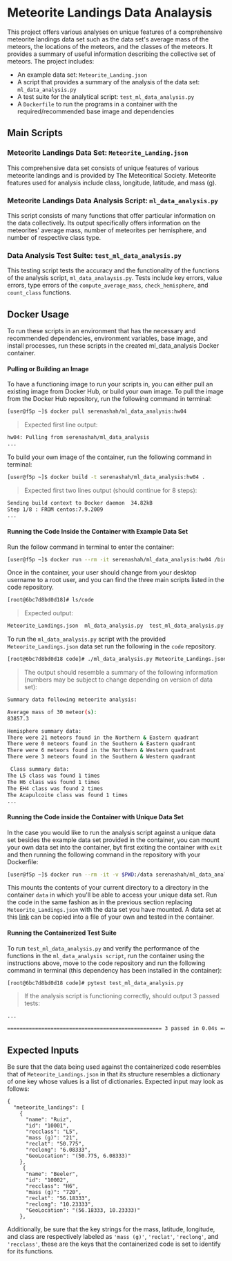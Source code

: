 # Meteorite Landings Data Analaysis
This project offers various analyses on unique features of a comprehensive meteorite landings data set such as the data set's average mass of the meteors, the locations of the meteors, and the classes of the meteors. It provides a summary of useful information describing the collective set of meteors.
The project includes:
- An example data set: ```Meteorite_Landing.json```
- A script that provides a summary of the analysis of the data set: ```ml_data_analysis.py```
- A test suite for the analytical script: ```test_ml_data_analysis.py```
- A ```Dockerfile``` to run the programs in a container with the required/recommended base image and dependencies

## Main Scripts
### Meteorite Landings Data Set: ```Meteorite_Landing.json```
This comprehensive data set consists of unique features of various meteorite landings and is provided by The Meteoritical Society. Meteorite features used for analysis include class, longitude, latitude, and mass (g).

### Meteorite Landings Data Analysis Script: ```ml_data_analysis.py```
This script consists of many functions that offer particular information on the data collectively. Its output specifically offers information on the meteorites' average mass, number of meteorites per hemisphere, and number of respective class type.

### Data Analysis Test Suite: ```test_ml_data_analysis.py```
This testing script tests the accuracy and the functionality of the functions of the analysis script, ```ml_data_analaysis.py```. Tests include key errors, value errors, type errors of the ```compute_average_mass```, ```check_hemisphere```, and ```count_class``` functions. 

## Docker Usage
To run these scripts in an environment that has the necessary and recommended dependencies, environment variables, base image, and install processes, run these scripts in the 
created ml_data_analysis Docker container.
#### Pulling or Building an Image
To have a functioning image to run your scripts in, you can either pull an existing image from Docker Hub, or build your own image. 
To pull the image from the Docker Hub repository, run the following command in terminal:  
```bash
[user@f5p ~]$ docker pull serenashah/ml_data_analysis:hw04 
```
> Expected first line output: 
```sh
hw04: Pulling from serenashah/ml_data_analysis
...
```   
To build your own image of the container, run the following command in terminal:
```sh
[user@f5p ~]$ docker build -t serenashah/ml_data_analysis:hw04 .
```
> Expected first two lines output (should continue for 8 steps): 
```sh
Sending build context to Docker daemon  34.82kB
Step 1/8 : FROM centos:7.9.2009
...
```  
#### Running the Code Inside the Container with Example Data Set
Run the follow command in terminal to enter the container:
```sh
[user@f5p ~]$ docker run --rm -it serenashah/ml_data_analysis:hw04 /bin/bash
```
Once in the container, your user should change from your desktop username to a root user, and you can find the three main scripts listed in the code repository. 
```sh 
[root@6bc7d8bd0d18]# ls/code
```
> Expected output: 
```sh
Meteorite_Landings.json  ml_data_analysis.py  test_ml_data_analysis.py
```
To run the ```ml_data_analysis.py``` script with the provided ```Meteorite_Landings.json``` data set run the following in the ```code``` repository.
```sh
[root@6bc7d8bd0d18 code]# ./ml_data_analysis.py Meteorite_Landings.json
```
> The output should resemble a summary of the following information (numbers may be subject to change depending on version of data set):
```bash 
Summary data following meteorite analysis:

Average mass of 30 meteor(s):
83857.3

Hemisphere summary data:
There were 21 meteors found in the Northern & Eastern quadrant
There were 0 meteors found in the Southern & Eastern quadrant
There were 6 meteors found in the Northern & Western quadrant
There were 3 meteors found in the Southern & Western quadrant

 Class summary data:
The L5 class was found 1 times
The H6 class was found 1 times
The EH4 class was found 2 times
The Acapulcoite class was found 1 times
...
```
#### Running the Code inside the Container with Unique Data Set
In the case you would like to run the analysis script against a unique data set besides the example data set provided in the container, you can mount your own data set into the container, byt first exiting the container with ```exit``` and then running the following command in the repository with your Dockerfile:
```sh
[user@f5p ~]$ docker run --rm -it -v $PWD:/data serenashah/ml_data_analysis:hw04 /bin/bash
```
This mounts the contents of your current directory to a directory in the container ```data``` in which you'll be able to access your unique data set. Run the code in the same fashion as in the previous section replacing ```Meteorite_Landings.json``` with the data set you have mounted.
A data set at this [link](https://raw.githubusercontent.com/wjallen/coe332-sample-data/main/ML_Data_Sample.json) can be copied into a file of your own and tested in the container.
#### Running the Containerized Test Suite
To run ```test_ml_data_analysis.py``` and verify the performance of the functions in the ```ml_data_analysis script```, run the container using the instructions above, move to the code repository and run the following command in terminal (this dependency has been installed in the container):
```sh
[root@6bc7d8bd0d18 code]# pytest test_ml_data_analysis.py
```
> If the analysis script is functioning correctly, should output 3 passed tests:
```sh
...                                                                                     [100%]

================================================== 3 passed in 0.04s ===================================================
```
## Expected Inputs
Be sure that the data being used against the containerized code resembles that of ```Meteorite_Landings.json``` in that its structure resembles a dictionary of one key whose values is a list of dictionaries. Expected input may look as follows:
```
{
  "meteorite_landings": [
    {
      "name": "Ruiz",
      "id": "10001",
      "recclass": "L5",
      "mass (g)": "21",
      "reclat": "50.775",
      "reclong": "6.08333",
      "GeoLocation": "(50.775, 6.08333)"
    },
     {
      "name": "Beeler",
      "id": "10002",
      "recclass": "H6",
      "mass (g)": "720",
      "reclat": "56.18333",
      "reclong": "10.23333",
      "GeoLocation": "(56.18333, 10.23333)"
    },
```
Additionally, be sure that the key strings for the mass, latitude, longitude, and class are respectively labeled as ```'mass (g)'```, ```'reclat'```, ```'reclong'```, and ```'recclass'```, these are the keys that the containerized code is set to identify for its functions.
